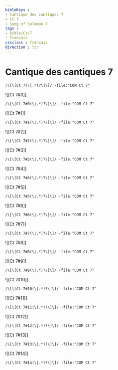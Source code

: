 ```yaml
---
bibleKeys : 
- Cantique des cantiques 7
- Ct 7
- Song of Solomon 7
tags : 
- Bible/Ct/7
- français
cssclass : français
direction : ltr
---
```


# Cantique des cantiques 7

```query
/\[\[Ct 7(\|.*)?\]\]/ -file:"COM Ct 7"
```



![[Ct 7#0]]

```query
/\[\[Ct 7#0(\|.*)?\]\]/ -file:"COM Ct 7"
```

![[Ct 7#1]]

```query
/\[\[Ct 7#1(\|.*)?\]\]/ -file:"COM Ct 7"
```

![[Ct 7#2]]

```query
/\[\[Ct 7#2(\|.*)?\]\]/ -file:"COM Ct 7"
```

![[Ct 7#3]]

```query
/\[\[Ct 7#3(\|.*)?\]\]/ -file:"COM Ct 7"
```

![[Ct 7#4]]

```query
/\[\[Ct 7#4(\|.*)?\]\]/ -file:"COM Ct 7"
```

![[Ct 7#5]]

```query
/\[\[Ct 7#5(\|.*)?\]\]/ -file:"COM Ct 7"
```

![[Ct 7#6]]

```query
/\[\[Ct 7#6(\|.*)?\]\]/ -file:"COM Ct 7"
```

![[Ct 7#7]]

```query
/\[\[Ct 7#7(\|.*)?\]\]/ -file:"COM Ct 7"
```

![[Ct 7#8]]

```query
/\[\[Ct 7#8(\|.*)?\]\]/ -file:"COM Ct 7"
```

![[Ct 7#9]]

```query
/\[\[Ct 7#9(\|.*)?\]\]/ -file:"COM Ct 7"
```

![[Ct 7#10]]

```query
/\[\[Ct 7#10(\|.*)?\]\]/ -file:"COM Ct 7"
```

![[Ct 7#11]]

```query
/\[\[Ct 7#11(\|.*)?\]\]/ -file:"COM Ct 7"
```

![[Ct 7#12]]

```query
/\[\[Ct 7#12(\|.*)?\]\]/ -file:"COM Ct 7"
```

![[Ct 7#13]]

```query
/\[\[Ct 7#13(\|.*)?\]\]/ -file:"COM Ct 7"
```

![[Ct 7#14]]

```query
/\[\[Ct 7#14(\|.*)?\]\]/ -file:"COM Ct 7"
```

